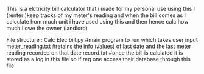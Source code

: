 This is a elctricity bill calculator that i made for my personal use
using this I (renter )keep tracks of my meter's reading and when the bill comes as I calculate hom much unit i have used using this 
and then hence calc how much i owe the owner (landlord)

File structure :
Calc Elec bill.py #main program to run which takes user input
meter_reading.txt #retains the info (values) of last date and the last meter reading recorded on that date
record.txt        #once the bill is calulated it is stored as a log in this file so if req one access their database through this file


